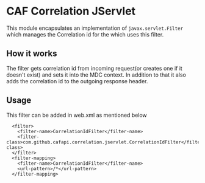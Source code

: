 # CAF Correlation JServlet
This module encapsulates an implementation of `javax.servlet.Filter` which manages the Correlation id for the which uses this filter.

## How it works
The filter gets correlation id from incoming request(or creates one if it doesn't exist) and sets it into the MDC context. In addition to that it also adds the correlation id to the outgoing response header.

## Usage
This filter can be added in web.xml as mentioned below

```
  <filter>
    <filter-name>CorrelationIdFilter</filter-name>
    <filter-class>com.github.cafapi.correlation.jservlet.CorrelationIdFilter</filter-class>
  </filter>
  <filter-mapping>
    <filter-name>CorrelationIdFilter</filter-name>
    <url-pattern>/*</url-pattern>
  </filter-mapping>
```